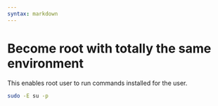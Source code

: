 ```yaml
---
syntax: markdown
---
```


# Become root with totally the same environment
This enables root user to run commands installed for the user.
```sh
sudo -E su -p
```
